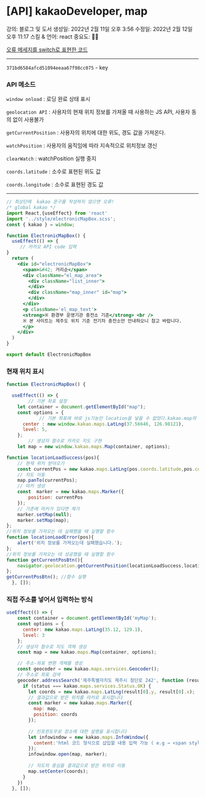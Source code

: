 # [API] kakaoDeveloper, map

강의: 블로그 및 도서
생성일: 2022년 2월 11일 오후 3:56
수정일: 2022년 2월 12일 오후 11:17
스킬 & 언어: react
중요도: 💜💜

[오류 메세지를 switch로 표현한 코드](https://kkh0977.tistory.com/889)

---

`371bd6584afcd51094eeaa67f98cc075` - key

### API 메소드

`window onload` : 로딩 완료 상태 표시

`geolocation API` : 사용자의 현재 위치 정보를 가져올 때 사용하는 JS API, 사용자 동의 없이 사용불가

`getCurrentPosition` : 사용자의 위치에 대한 위도, 경도 값을 가져온다.

`watchPosition` :  사용자의 움직임에 따라 지속적으로 위치정보 갱신

`clearWatch` : watchPosition 실행 중지

`coords.latitude` : 소수로 표현된 위도 값

`coords.longitude` : 소수로 표현된 경도 값

---

```jsx
// 최상단에  kakao 문구를 작성하지 않으면 오류!
/* global kakao */
import React,{useEffect} from 'react'
import '../style/electronicMapBox.scss';
const { kakao } = window;

function ElectronicMapBox() {
  useEffect(() => {
	 // 카카오 API code 입력  
}
  return (
    <div id="electronicMapBox">
      <span>&#42; 거리순</span>
      <div className="el_map_area">
        <div className="list_inner">
        </div>
        <div className="map_inner" id="map">
        </div>
      </div>
      <p className='el_map_text'>
      <strong>※ 환경부 운영기관 충전소 기준</strong> <br />
      ※ 본 사이트는 제주도 위치 기준 전기차 충전소만 안내하오니 참고 바랍니다.
      </p>
    </div>
  )
}

export default ElectronicMapBox
```

### 현재 위치 표시

```jsx
function ElectronicMapBox() {

  useEffect(() => {
		// 기본 좌표 설정
    let container = document.getElementById("map");
    const options = {
			// 기본 좌표에 바로 js기능인 location을 넣을 수 없었다.kakao.map의 기능으로는 getCurrentPosition의 메소드를 불러올 수 없었으며, 이미 options.center로 map이 구현되어 있어야 kakao map을 불러올 수 있어 흐름 상 지도의 중심을 먼저 표시한 후 현재 위치를 표시하는 방향으로 진행되었다.
      center : new window.kakao.maps.LatLng(37.56646, 126.98121),
      level: 5,
    };
		// 생성자 함수로 카카오 지도 구현
    let map = new window.kakao.maps.Map(container, options);

function locationLoadSuccess(pos){
    // 현재 위치 받아오기
    const currentPos = new kakao.maps.LatLng(pos.coords.latitude,pos.coords.longitude);
    // 지도 이동
    map.panTo(currentPos);
    // 마커 생성
    const  marker = new kakao.maps.Marker({
        position: currentPos
    });
    // 기존에 마커가 있다면 제거
    marker.setMap(null);
    marker.setMap(map);
};
//위치 정보를 가져오는 데 실패했을 때 실행할 함수
function locationLoadError(pos){
    alert('위치 정보를 가져오는데 실패했습니다.');
};
//위치 정보를 가져오는 데 성공했을 때 실행할 함수
function getCurrentPosBtn(){
    navigator.geolocation.getCurrentPosition(locationLoadSuccess,locationLoadError);
};
getCurrentPosBtn(); //함수 실행
  }, []);
```

### 직접 주소를 넣어서 입력하는 방식

```jsx
useEffect(() => {
    const container = document.getElementById('myMap');
    const options = {
      center: new kakao.maps.LatLng(35.12, 129.1),
      level: 3
    };
    // 생성자 함수로 지도 객체 생성
    const map = new kakao.maps.Map(container, options);

    // 주소-좌표 변환 객체를 생성
    const geocoder = new kakao.maps.services.Geocoder();
    // 주소로 좌표 검색
    geocoder.addressSearch('제주특별자치도 제주시 첨단로 242', function (result, status) {
      if (status === kakao.maps.services.Status.OK) {
        let coords = new kakao.maps.LatLng(result[0].y, result[0].x);
        // 결과값으로 받은 위치를 마커로 표시합니다
        const marker = new kakao.maps.Marker({
          map: map,
          position: coords
        });
  
        // 인포윈도우로 장소에 대한 설명을 표시합니다
        let infowindow = new kakao.maps.InfoWindow({
          content:'html 코드 형식으로 삽입할 내용 입력 가능 ( e.g → <span style="color:red">내입니다.</span>)'
        });
        infowindow.open(map, marker);
  
        // 지도의 중심을 결과값으로 받은 위치로 이동
        map.setCenter(coords);
      }
    })
  }, []);
```